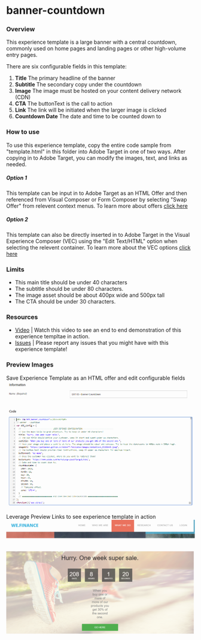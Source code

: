 # banner-countdown

### Overview
This experience template is a large banner with a central countdown, commonly used on home pages and landing pages or other high-volume entry pages. 

There are six configurable fields in this template:
1. **Title** The primary headline of the banner
1. **Subtitle** The secondary copy under the countdown
1. **Image** The image must be hosted on your content delivery network (CDN)
1. **CTA** The buttonText is the call to action
1. **Link**  The link will be initiated when the larger image is clicked
1. **Countdown Date** The date and time to be counted down to 


### How to use
To use this experience template, copy the entire code sample from "template.html" in this folder into Adobe Target in one of two ways. After copying in to Adobe Target, you can modify the images, text, and links as needed.

##### Option 1
This template can be input in to Adobe Target as an HTML Offer and then referenced from Visual Composer or Form Composer by selecting "Swap Offer" from relevent context menus.  To learn more about offers [click here](https://marketing.adobe.com/resources/help/en_US/target/target/c_manage_content.html)

##### Option 2
This template can also be directly inserted in to Adobe Target in the Visual Experience Composer (VEC) using the "Edit Text/HTML" option when selecting the relevent container. To learn more about the VEC options [click here](https://marketing.adobe.com/resources/help/en_US/target/target/r_viztarget_options.html)

### Limits
* This  main title should be under 40 characters
* The subtitle should be under 80 characters.
* The image asset should be about 400px wide and 500px tall
* The CTA should be under 30 characters.

### Resources
* [Video](TBD) | Watch this video to see an end to end demonstration of this experience templtae in action. 
* [Issues](https://github.com/Adobe-Marketing-Cloud/target-experience-templates/issues) | Please report any issues that you might have with this experience template! 

### Preview Images
Save Experience Template as an HTML offer and edit configurable fields
![Screenshot 1](https://raw.githubusercontent.com/Adobe-Marketing-Cloud/target-experience-templates/master/banner-countdown/ext03a.png)


Leverage Preview Links to see experience template in action
![Screenshot 2](https://raw.githubusercontent.com/Adobe-Marketing-Cloud/target-experience-templates/master/banner-countdown/ext03b.png)

